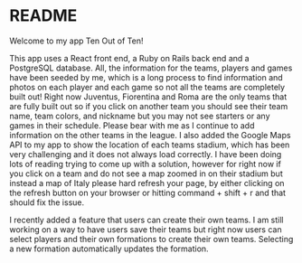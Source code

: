 # README

Welcome to my app Ten Out of Ten!

This app uses a React front end, a Ruby on Rails back end and a PostgreSQL database. All, the information for the teams, players and games have been seeded by me, which is a long process to find information and photos on each player and each game so not all the teams are completely built out! Right now Juventus, Fiorentina and Roma are the only teams that are fully built out so if you click on another team you should see their team name, team colors, and nickname but you may not see starters or any games in their schedule. Please bear with me as I continue to add information on the other teams in the league. I also added the Google Maps API to my app to show the location of each teams stadium, which has been very challenging and it does not always load correctly. I have been doing lots of reading trying to come up with a solution, however for right now if you click on a team and do not see a map zoomed in on their stadium but instead a map of Italy please hard refresh your page, by either clicking on the refresh button on your browser or hitting command + shift + r and that should fix the issue.

I recently added a feature that users can create their own teams. I am still working on a way to have users save their teams but right now users can select players and their own formations to create their own teams. Selecting a new formation automatically updates the formation. 

